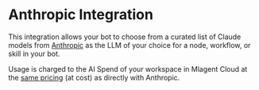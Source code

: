 # Anthropic Integration

This integration allows your bot to choose from a curated list of Claude models from [Anthropic](https://docs.anthropic.com/en/docs/about-claude/models) as the LLM of your choice for a node, workflow, or skill in your bot.

Usage is charged to the AI Spend of your workspace in Mlagent Cloud at the [same pricing](https://www.anthropic.com/pricing) (at cost) as directly with Anthropic.
